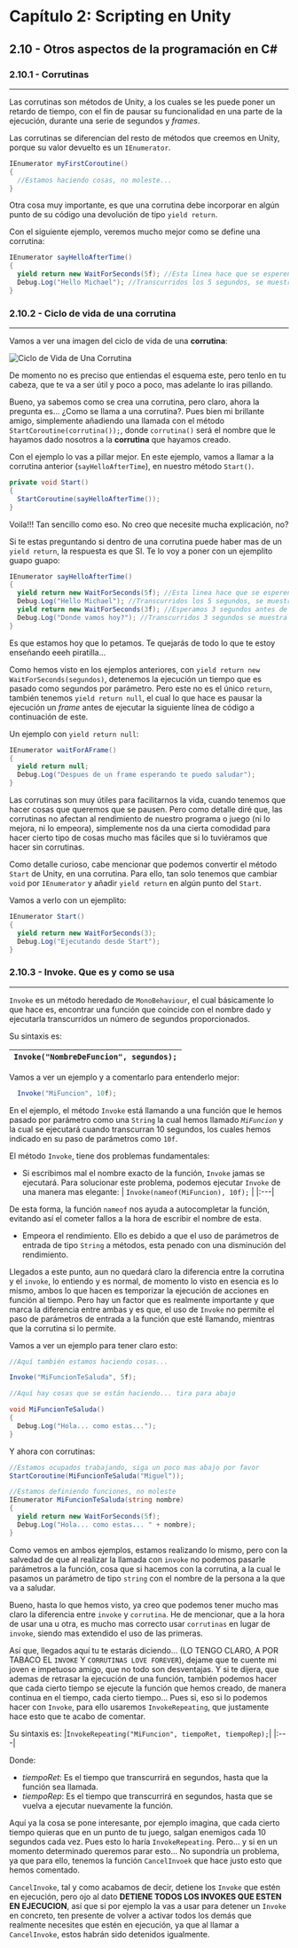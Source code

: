 # Capítulo 2: Scripting en Unity
## 2.10 - Otros aspectos de la programación en C#

### 2.10.1 - Corrutinas
---
  Las corrutinas son métodos de Unity, a los cuales se les puede poner un retardo de tiempo, con el fin de pausar su funcionalidad en una parte de la ejecución, durante una serie de segundos y *frames*.
  
  Las corrutinas se diferencian del resto de métodos que creemos en Unity, porque su valor devuelto es un `IEnumerator`.
  
  ```c#
  IEnumerator myFirstCoroutine()
  {
    //Estamos haciendo cosas, no moleste...
  }
  ```
  
  Otra cosa muy importante, es que una corrutina debe incorporar en algún punto de su código una devolución de tipo `yield return`.
  
  Con el siguiente ejemplo, veremos mucho mejor como se define una corrutina:
  
  ```c#
  IEnumerator sayHelloAfterTime()
  {
    yield return new WaitForSeconds(5f); //Esta linea hace que se esperen 5 segundos antes de mostrar el mensaje
    Debug.Log("Hello Michael"); //Transcurridos los 5 segundos, se muestra el siguiente mensaje
  }
  ```
  

### 2.10.2 - Ciclo de vida de una corrutina
---
Vamos a ver una imagen del ciclo de vida de una **corrutina**:
    
   ![Ciclo de Vida de Una Corrutina](https://i.ytimg.com/vi/n_sr1CtYi6I/maxresdefault.jpg)
  
De momento no es preciso que entiendas el esquema este, pero tenlo en tu cabeza, que te va a ser útil y poco a poco, mas adelante lo iras pillando.
  
  Bueno, ya sabemos como se crea una corrutina, pero claro, ahora la pregunta es... ¿Como se llama a una corrutina?. Pues bien mi brillante amigo, simplemente añadiendo una llamada con el método `StartCoroutine(corrutina());`, donde `corrutina()` será el nombre que le hayamos dado nosotros a la **corrutina** que hayamos creado.
  
  Con el ejemplo lo vas a pillar mejor. En este ejemplo, vamos a llamar a la corrutina anterior (`sayHelloAfterTime`), en nuestro método `Start()`.
  
  ```c#
  private void Start()
  {
    StartCoroutine(sayHelloAfterTime());
  }
  ```
  
  Voila!!! Tan sencillo como eso. No creo que necesite mucha explicación, no?
  
  Si te estas preguntando si dentro de una corrutina puede haber mas de un `yield return`, la respuesta es que SI. Te lo voy a poner con un ejemplito guapo guapo:
  
  ```c#
  IEnumerator sayHelloAfterTime()
  {
    yield return new WaitForSeconds(5f); //Esta linea hace que se esperen 5 segundos antes de mostrar el mensaje
    Debug.Log("Hello Michael"); //Transcurridos los 5 segundos, se muestra el siguiente mensaje
    yield return new WaitForSeconds(3f); //Esperamos 3 segundos antes de pasar a la siguiente línea de código
    Debug.Log("Donde vamos hoy?"); //Transcurridos 3 segundos se muestra este mensaje.
  }
  ```
  
  Es que estamos hoy que lo petamos. Te quejarás de todo lo que te estoy enseñando eeeh piratilla...
  
  Como hemos visto en los ejemplos anteriores, con `yield return new WaitForSeconds(segundos)`, detenemos la ejecución un tiempo que es pasado como segundos por parámetro. Pero este no es el único `return`, también tenemos `yield return null`, el cual lo que hace es pausar la ejecución un *frame* antes de ejecutar la siguiente línea de código a continuación de este.
  
  Un ejemplo con `yield return null`:
  
  ```c#
  IEnumerator waitForAFrame()
  {
    yield return null;
    Debug.Log("Despues de un frame esperando te puedo saludar");
  }
  ```
  
  Las corrutinas son muy útiles para facilitarnos la vida, cuando tenemos que hacer cosas que queremos que se pausen. Pero como detalle diré que, las corrutinas no afectan al rendimiento de nuestro programa o juego (ni lo mejora, ni lo empeora), simplemente nos da una cierta comodidad para  hacer cierto tipo de cosas mucho mas fáciles que si lo tuviéramos que hacer sin corrutinas.

  Como detalle curioso, cabe mencionar que podemos convertir el método `Start` de Unity, en una corrutina. Para ello, tan solo tenemos que cambiar `void` por `IEnumerator` y añadir `yield return` en algún punto del `Start`.

  Vamos a verlo con un ejemplito:

  ```c#
  IEnumerator Start()
  {
    yield return new WaitForSeconds(3);
    Debug.Log("Ejecutando desde Start");
  }
  ```

### 2.10.3 - Invoke. Que es y como se usa
---
  `Invoke` es un método heredado de `MonoBehaviour`, el cual básicamente lo que hace es, encontrar una función que coincide con el nombre dado y ejecutarla transcurridos un número de segundos proporcionados.

  Su sintaxis es:

  | `Invoke("NombreDeFuncion", segundos);` |
  |:---|

  Vamos a ver un ejemplo y a comentarlo para entenderlo mejor:

  ```c#
    Invoke("MiFuncion", 10f);
  ```

  En el ejemplo, el método `Invoke` está llamando a una función que le hemos pasado por parámetro como una `String` la cual hemos llamado *`MiFuncion`* y la cual se ejecutará cuando transcurran 10 segundos, los cuales hemos indicado en su paso de parámetros como `10f`.

  El método `Invoke`, tiene dos problemas fundamentales:

  * Si escribimos mal el nombre exacto de la función, `Invoke` jamas se ejecutará. Para solucionar este problema, podemos ejecutar `Invoke` de una manera mas elegante:
      | `Invoke(nameof(MiFuncion), 10f);` |
      |:---|

  De esta forma, la función `nameof` nos ayuda a autocompletar la función, evitando así el cometer fallos a la hora de escribir el nombre de esta.
   
  * Empeora el rendimiento. Ello es debido a que el uso de parámetros de entrada de tipo `String` a métodos, esta penado con una disminución del rendimiento.

Llegados a este punto, aun no quedará claro la diferencia entre la corrutina y el `invoke`, lo entiendo y es normal, de momento lo visto en esencia es lo mismo, ambos lo que hacen es temporizar la ejecución de acciones en función al tiempo. Pero hay un factor que es realmente importante y que marca la diferencia entre ambas y es que, el uso de `Invoke` no permite el paso de parámetros de entrada a la función que esté llamando, mientras que la corrutina si lo permite.

Vamos a ver un ejemplo para tener claro esto:

```c#
//Aquí también estamos haciendo cosas...

Invoke("MiFuncionTeSaluda", 5f);

//Aquí hay cosas que se están haciendo... tira para abajo

void MiFuncionTeSaluda()
{
  Debug.Log("Hola... como estas...");
}
```

Y ahora con corrutinas:
```c#
//Estamos ocupados trabajando, siga un poco mas abajo por favor
StartCoroutine(MiFuncionTeSaluda("Miguel"));

//Estamos definiendo funciones, no moleste
IEnumerator MiFuncionTeSaluda(string nombre)
{
  yield return new WaitForSeconds(5f);
  Debug.Log("Hola... como estas... " + nombre);
}
```

Como vemos en ambos ejemplos, estamos realizando lo mismo, pero con la salvedad de que al realizar la llamada con `invoke` no podemos pasarle parámetros a la función, cosa que si hacemos con la corrutina, a la cual le pasamos un parámetro de tipo `string` con el nombre de la persona a la que va a saludar.

Bueno, hasta lo que hemos visto, ya creo que podemos tener mucho mas claro la diferencia entre `invoke` y `corrutina`. He de mencionar, que a la hora de usar una u otra, es mucho mas correcto usar `corrutinas` en lugar de `invoke`, siendo mas extendido el uso de las primeras.

Así que, llegados aquí tu te estarás diciendo... (LO TENGO CLARO, A POR TABACO EL `INVOKE` Y `CORRUTINAS LOVE FOREVER`), dejame que te cuente mi joven e impetuoso amigo, que no todo son desventajas. Y si te dijera, que ademas de retrasar la ejecución de una función, también podemos hacer que cada cierto tiempo se ejecute la función que hemos creado, de manera continua en el tiempo, cada cierto tiempo... Pues si, eso si lo podemos hacer con `Invoke`, para ello usaremos `InvokeRepeating`, que justamente hace esto que te acabo de comentar.

Su sintaxis es:
|`InvokeRepeating("MiFuncion", tiempoRet, tiempoRep);`|
|:---|

Donde:
  - _tiempoRet_: Es el tiempo que transcurrirá en segundos, hasta que la función sea llamada.
  - _tiempoRep_: Es el tiempo que transcurrirá en segundos, hasta que se vuelva a ejecutar nuevamente la función.

Aquí ya la cosa se pone interesante, por ejemplo imagina, que cada cierto tiempo quieras que en un punto de tu juego, salgan enemigos cada 10 segundos  cada vez. Pues esto lo haría `InvokeRepeating`. Pero... y si en un momento determinado queremos parar esto... No supondría un problema, ya que para ello, tenemos la función `CancelInvoek` que hace justo esto que hemos comentado.

`CancelInvoke`, tal y como acabamos de decir, detiene los `Invoke` que estén en ejecución, pero ojo al dato __DETIENE TODOS LOS INVOKES QUE ESTEN EN EJECUCION__, así que si por ejemplo la vas a usar para detener un `Invoke` en concreto, ten presente de volver a activar todos los demás que realmente necesites que estén en ejecución, ya que al llamar a `CancelInvoke`, estos habrán sido detenidos igualmente.